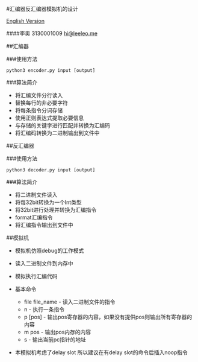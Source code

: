 #汇编器反汇编器模拟机的设计

[English Version](README.md)

####李奥 3130001009 hi@leeleo.me

##汇编器

###使用方法

    python3 encoder.py input [output]

###算法简介

- 将汇编文件分行读入
- 替换每行的非必要字符
- 将每条指令分词存储
- 使用正则表达式提取必要信息
- 与存储的关键字进行匹配并转换为汇编码
- 将汇编码转换为二进制输出到文件中

##反汇编器

###使用方法

    python3 decoder.py input [output]

###算法简介

- 将二进制文件读入
- 将每32bit转换为一个Int类型
- 将32bit进行处理并转换为汇编指令
- format汇编指令
- 将汇编指令输出到文件中

##模拟机

- 模拟机仿照debug的工作模式
- 读入二进制文件到内存中
- 模拟执行汇编代码

- 基本命令

    - file file_name - 读入二进制文件的指令
    - n - 执行一条指令
    - p [pos] - 输出pos寄存器的内容，如果没有提供pos则输出所有寄存器的内容
    - m pos - 输出pos内存的内容
    - s - 输出当前pc指针的地址

- 本模拟机考虑了delay slot 所以建议在有delay slot的命令后插入noop指令
